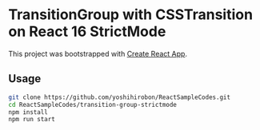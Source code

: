 TransitionGroup with CSSTransition on React 16 StrictMode
====

This project was bootstrapped with [Create React App](https://github.com/facebook/create-react-app).


## Usage
```bash
git clone https://github.com/yoshihirobon/ReactSampleCodes.git
cd ReactSampleCodes/transition-group-strictmode
npm install
npm run start
```

